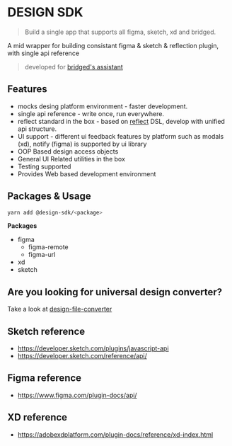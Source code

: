 # DESIGN SDK

> Build a single app that supports all figma, sketch, xd and bridged.

A mid wrapper for building consistant figma &amp; sketch &amp; reflection plugin, with single api reference

> developed for [bridged's assistant](https://github.com/bridgedxyz/assistant)

## Features

- mocks desing platform environment - faster development.
- single api reference - write once, run everywhere.
- reflect standard in the box - based on [reflect](https://reflect-ui.com) DSL, develop with unified api structure.
- UI support - different ui feedback features by platform such as modals (xd), notify (figma) is supported by ui library
- OOP Based design access objects
- General UI Related utilities in the box
- Testing supported
- Provides Web based development environment

## Packages & Usage

```sh
yarn add @design-sdk/<package>
```

**Packages**

- figma
  - figma-remote
  - figma-url
- xd
- sketch

## Are you looking for universal design converter?

Take a look at [design-file-converter](https://github.com/bridgedxyz/design-file-converter)

## Sketch reference

- https://developer.sketch.com/plugins/javascript-api
- https://developer.sketch.com/reference/api/

## Figma reference

- https://www.figma.com/plugin-docs/api/

## XD reference

- https://adobexdplatform.com/plugin-docs/reference/xd-index.html
